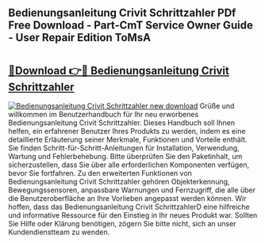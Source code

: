 ## Bedienungsanleitung Crivit Schrittzahler PDf Free Download - Part-CmT Service Owner Guide - User Repair Edition ToMsA

# <h2><a href="http://df3hm4k.blite.top/?on=Bedienungsanleitung+Crivit+Schrittzahler">🔗Download 👉🔴 Bedienungsanleitung Crivit Schrittzahler</a></h2>

[![Bedienungsanleitung Crivit Schrittzahler new download](https://i.imgur.com/lujVjoI.png)](http://df3hm4k.blite.top/?on=Bedienungsanleitung+Crivit+Schrittzahler)
Grüße und willkommen im Benutzerhandbuch für Ihr neu erworbenes Bedienungsanleitung Crivit Schrittzahler. Dieses Handbuch soll Ihnen helfen, ein erfahrener Benutzer Ihres Produkts zu werden, indem es eine detaillierte Erläuterung seiner Merkmale, Funktionen und Vorteile enthält. Sie finden Schritt-für-Schritt-Anleitungen für Installation, Verwendung, Wartung und Fehlerbehebung. Bitte überprüfen Sie den Paketinhalt, um sicherzustellen, dass Sie über alle erforderlichen Komponenten verfügen, bevor Sie fortfahren. Zu den erweiterten Funktionen von Bedienungsanleitung Crivit Schrittzahler gehören Objekterkennung, Bewegungssensoren, anpassbare Warnungen und Fernzugriff, die alle über die Benutzeroberfläche an Ihre Vorlieben angepasst werden können. Wir hoffen, dass das Bedienungsanleitung Crivit SchrittzahlerD eine hilfreiche und informative Ressource für den Einstieg in Ihr neues Produkt war. Sollten Sie Hilfe oder Klärung benötigen, zögern Sie bitte nicht, sich an unser Kundendienstteam zu wenden.
